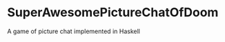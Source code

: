 SuperAwesomePictureChatOfDoom
=============================

A game of picture chat implemented in Haskell
